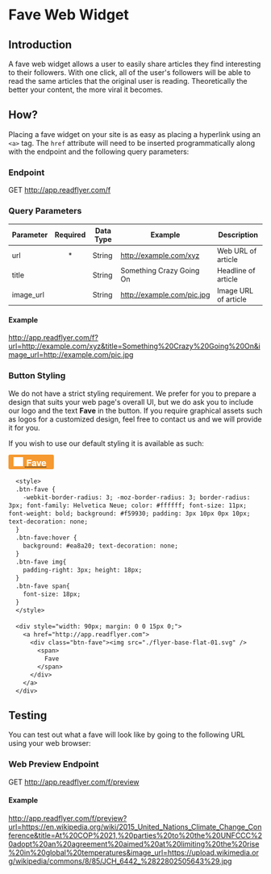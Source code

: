 # Fave Web Widget
## Introduction
A fave web widget allows a user to easily share articles they find interesting to their followers. With one click, all of the user's followers will be able to read the same articles that the original user is reading. Theoretically the better your content, the more viral it becomes.

## How?
Placing a fave widget on your site is as easy as placing a hyperlink using an `<a>` tag. The `href` attribute will need to be inserted programmatically along with the endpoint and the following query parameters:

### Endpoint
GET http://app.readflyer.com/f

### Query Parameters

| Parameter | Required | Data Type | Example                    | Description          |
|-----------|:--------:|-----------|----------------------------|----------------------|
| url       | *        | String    | http://example.com/xyz     | Web URL of article   |
| title     |          | String    | Something Crazy Going On   | Headline of article  |
| image_url |          | String    | http://example.com/pic.jpg | Image URL of article |

#### Example

http://app.readflyer.com/f?url=http://example.com/xyz&title=Something%20Crazy%20Going%20On&image_url=http://example.com/pic.jpg

### Button Styling
We do not have a strict styling requirement. We prefer for you to prepare a design that suits your web page's overall UI, but we do ask you to include our logo and the text **Fave** in the button. If you require graphical assets such as logos for a customized design, feel free to contact us and we will provide it for you.

If you wish to use our default styling it is available as such:

<div style="width: 90px; margin: 0 0 15px 0;">
<style>
.btn-fave {
  -webkit-border-radius: 3; -moz-border-radius: 3; border-radius: 3px; font-family: Helvetica Neue; color: #ffffff; font-size: 11px; font-weight: bold; background: #f59930; padding: 3px 10px 0px 10px; text-decoration: none;
}
.btn-fave:hover {
  background: #ea8a20; text-decoration: none;
}
.btn-fave img{
  padding-right: 3px; height: 18px;
}
.btn-fave span{
  font-size: 18px;
}
</style>
  <a href="http://app.readflyer.com">
    <div class="btn-fave"><img src="./flyer-base-flat-01.svg" />
      <span>
        Fave
      </span>
    </div>
  </a>
</div>

```
  <style>
  .btn-fave {
    -webkit-border-radius: 3; -moz-border-radius: 3; border-radius: 3px; font-family: Helvetica Neue; color: #ffffff; font-size: 11px; font-weight: bold; background: #f59930; padding: 3px 10px 0px 10px; text-decoration: none;
  }
  .btn-fave:hover {
    background: #ea8a20; text-decoration: none;
  }
  .btn-fave img{
    padding-right: 3px; height: 18px;
  }
  .btn-fave span{
    font-size: 18px;
  }
  </style>
  
  <div style="width: 90px; margin: 0 0 15px 0;">
    <a href="http://app.readflyer.com">
      <div class="btn-fave"><img src="./flyer-base-flat-01.svg" />
        <span>
          Fave
        </span>
      </div>
    </a>
  </div>
```

## Testing
You can test out what a fave will look like by going to the following URL using your web browser:
### Web Preview Endpoint
GET http://app.readflyer.com/f/preview

#### Example
<http://app.readflyer.com/f/preview?url=https://en.wikipedia.org/wiki/2015_United_Nations_Climate_Change_Conference&title=At%20COP%2021,%20parties%20to%20the%20UNFCCC%20adopt%20an%20agreement%20aimed%20at%20limiting%20the%20rise%20in%20global%20temperatures&image_url=https://upload.wikimedia.org/wikipedia/commons/8/85/JCH_6442_%2822802505643%29.jpg>